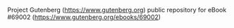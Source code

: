 Project Gutenberg (https://www.gutenberg.org) public repository for
eBook #69002 (https://www.gutenberg.org/ebooks/69002)
